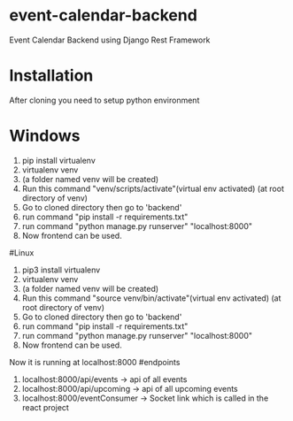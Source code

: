 # event-calendar-backend
Event Calendar Backend using Django Rest Framework


# Installation

After cloning you need to setup python environment

# Windows

1. pip install virtualenv
2. virtualenv venv
3. (a folder named venv will be created) 
4. Run this command "venv/scripts/activate"(virtual env activated) (at root directory of venv)
5. Go to cloned directory then go to 'backend'
6. run command "pip install -r requirements.txt"
7. run command "python manage.py runserver"   "localhost:8000"
8. Now frontend can be used. 


#Linux
1. pip3 install virtualenv
2. virtualenv venv
3. (a folder named venv will be created) 
4. Run this command "source venv/bin/activate"(virtual env activated) (at root directory of venv)
5. Go to cloned directory then go to 'backend'
6. run command "pip install -r requirements.txt"
7. run command "python manage.py runserver"   "localhost:8000"
8. Now frontend can be used. 


Now it is running at localhost:8000
#endpoints
1. localhost:8000/api/events -> api of all events
2. localhost:8000/api/upcoming -> api of all upcoming events
3. localhost:8000/eventConsumer -> Socket link which is called in the react project